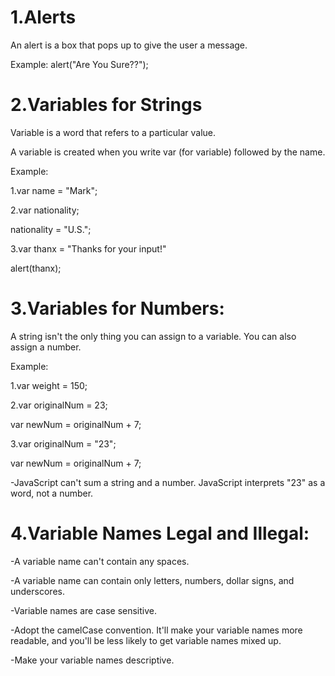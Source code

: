 # 1.Alerts

An alert is a box that pops up to give the user a message.

Example:
alert("Are You Sure??");

# 2.Variables for Strings 

Variable is a word that refers to a particular value.

A variable is created when you write var (for variable) followed by the name.

Example:

1.var name = "Mark";

2.var nationality;

  nationality = "U.S.";
  
3.var thanx = "Thanks for your input!"

  alert(thanx);

# 3.Variables for Numbers:

A string isn't the only thing you can assign to a variable. You can also assign a number.

Example:

1.var weight = 150;

2.var originalNum = 23;

  var newNum = originalNum + 7;
  
3.var originalNum = "23";

  var newNum = originalNum + 7;
  
  
 -JavaScript can't sum a string and a number. JavaScript interprets
  "23" as a word, not a number.

# 4.Variable Names Legal and Illegal:

-A variable name can't contain any spaces.

-A variable name can contain only letters, numbers, dollar signs, and underscores.

-Variable names are case sensitive.

-Adopt the camelCase convention. It'll make your variable names more readable, and you'll be less likely to get variable names mixed up.

-Make your variable names descriptive.




